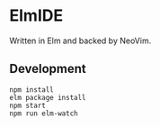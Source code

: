 # ElmIDE

Written in Elm and backed by NeoVim.

## Development

```
npm install
elm package install
npm start
npm run elm-watch
```
